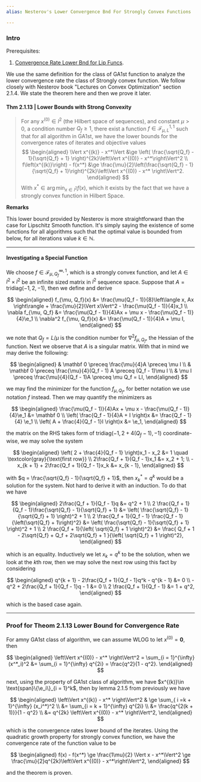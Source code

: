 ```yaml
---
alias: Nesterov's Lower Convergence Bnd For Strongly Convex Functions

---
```

### **Intro**

Prerequisites: 
1. [Convergence Rate Lower Bnd for Lip Funcs](Convergence%20Rate%20Lower%20Bnd%20for%20Lip%20Funcs.md). 

We use the same definition for the class of GA1st function to analyze the lower convergence rate the class of Strongly convex function. We follow closely with Nesterov book "Lectures on Convex Optimization" section 2.1.4. We state the theorem here and then we prove it later. 

#### **Thm 2.1.13 | Lower Bounds with Strong Convexity**
> For any $x^{(0)}\in l^2$ (the Hilbert space of sequences), and constant $\mu > 0$, a condition number $Q_f \ge 1$, there exist a function $f \in \mathcal F_{\mu, L}^{1, 1}$ such that for all algorithm in GA1st, we have the lower bounds for the convergence rates of iterates and objective values
> $$
> \begin{aligned}
>    \Vert x^{(k)} - x^*\Vert 
>    &\ge \left(
>    \frac{\sqrt{Q_f} - 1}{\sqrt{Q_f} + 1}
>    \right)^{2k}\left\Vert x^{(0)} - x^*\right\Vert^2
>       \\
>    f\left(x^{(k)}\right) - f(x^*) 
>    &\ge 
>    \frac{\mu}{2}\left(\frac{\sqrt{Q_f} - 1}{\sqrt{Q_f} + 1}\right)^{2k}\left\Vert
>       x^{(0)} - x^* 
>    \right\Vert^2. 
> \end{aligned}
> $$
> With $x^*\in \arg\min_{x\in l^2} f(x)$, which it exists by the fact that we have a strongly convex function in Hilbert Space. 

**Remarks**

This lower bound provided by Nesterov is more straightforward than the case for Lipschitz Smooth function. It's simply saying the existence of some functions for all algorithms such that the optimal value is bounded from below, for all iterations value $k \in \mathbb N$. 

---
#### **Investigating a Special Function**

We choose $f \in \mathcal F^{\infty, 1}_{\mu, Q_f}$, which is a strongly convex function, and let $A\in l^2 \times l^2$ be an infinite sized matrix in $l^2$ sequence space. Suppose that $A = \text{tridiag}(-1, 2, -1)$, then we define and derive 

$$
\begin{aligned}
    f_{\mu, Q_f}(x) &= \frac{\mu(Q_f - 1)}{8}\left\langle x, Ax \right\rangle
    + 
    \frac{\mu}{2}\Vert x\Vert^2
    - 
    \frac{\mu(Q_f - 1)}{4}x_1
    \\
    \nabla f_{\mu, Q_f} &= 
    \frac{\mu(Q_f - 1)}{4}Ax + \mu x - \frac{\mu(Q_f - 1)}{4}\e_1
    \\
    \nabla^2 
    f_{\mu, Q_f}(x) &= 
    \frac{\mu(Q_f - 1)}{4}A + \mu I, 
\end{aligned}
$$

we note that $Q_f = L/\mu$ is the condition number for $\nabla^2 f_{\mu, Q_f}$, the Hessian of the function. Next we observe that $A$ is a singular matrix. With that in mind we may derive the following: 

$$
\begin{aligned}
    & \mathbf 0 \preceq \frac{\mu}{4}A \preceq \mu I
    \\
    & \mathbf 0 \preceq \frac{\mu}{4}(Q_f - 1) A \preceq (Q_f - 1)\mu I
    \\
    & \mu I \preceq  \frac{\mu}{4}(Q_f - 1)A \preceq \mu Q_f = LI, 
\end{aligned}
$$

we may find the minimizer for the function $f_{\mu, Q_f}$, for better notation we use notation $f$ instead. Then we may quantify the minimizers as 

$$
\begin{aligned}
    \frac{\mu(Q_f - 1)}{4}Ax + \mu x - \frac{\mu(Q_f - 1)}{4}\e_1 &= \mathbf 0
    \\
    \left(
        \frac{Q_f - 1}{4}A + I
    \right)x &= 
    \frac{Q_f - 1}{4} \e_1
    \\
    \left(
        A + \frac{4}{Q_f - 1}I
    \right)x &= \e_1, 
\end{aligned}
$$

the matrix on the RHS takes form of $\text{tridiag}(-1, 2 + 4(Q_f - 1), -1)$ coordinate-wise, we may solve the system 

$$
\begin{aligned}
    \left(
        2 + \frac{4}{Q_f - 1}
    \right)x_1 - x_2 &= 1 \quad \textcolor{gray}{\text{first row}}
    \\
    2\frac{Q_f + 1}{Q_f - 1}x_1 &= 
    x_2 + 1; 
    \\
    -x_{k + 1} + 2\frac{Q_f + 1}{Q_f - 1}x_k &= x_{k - 1}, 
\end{aligned}
$$

with $q = \frac{\sqrt{Q_f} - 1}{\sqrt{Q_f} + 1}$, then $x_k^* = q^k$ would be a solution for the system. Not hard to derive it with an induction. To do that we have 

$$
\begin{aligned}
    2\frac{Q_f + 1}{Q_f - 1}q 
    &= q^2 + 1
    \\
    2 \frac{Q_f + 1}{Q_f - 1}\frac{\sqrt{Q_f} - 1}{\sqrt{Q_f} + 1}
    &= 
    \left(
        \frac{\sqrt{Q_f} - 1}{\sqrt{Q_f} + 1}
    \right)^2 + 1
    \\
    2 \frac{Q_f + 1}{Q_f - 1}
    \frac{Q_f - 1}{\left(\sqrt{Q_f} + 1\right)^2}
    &= 
    \left(
        \frac{\sqrt{Q_f} - 1}{\sqrt{Q_f} + 1}
    \right)^2 + 1
    \\
    2 \frac{Q_f + 1}{\left(
        \sqrt{Q_f} + 1
    \right)^2} &= \frac{
        Q_f + 1 - 2\sqrt{Q_f} + Q_f + 2\sqrt{Q_f} + 1
    }{\left(
        \sqrt{Q_f} + 1
    \right)^2}, 
\end{aligned}
$$

which is an equality. Inductively we let $x_k = q^k$ to be the solution, when we look at the $k$th row, then we may solve the next row using this fact by considering 

$$
\begin{aligned}
    q^{k + 1} - 2\frac{Q_f + 1}{Q_f - 1}q^k - q^{k - 1} &= 0
    \\
    - q^2 + 2\frac{Q_f + 1}{Q_f - 1}q - 1 &= 0
    \\
    2 \frac{Q_f + 1}{Q_f - 1} &= 1 + q^2, 
\end{aligned}
$$

which is the based case again. 


---
### **Proof for Theom 2.1.13 Lower Bound for Convergence Rate**

For amny GA1st class of algorithm, we can assume WLOG to let $x^{(0)} = \mathbf 0$, then 

$$
\begin{aligned}
    \left\Vert
         x^{(0)} - x^*
    \right\Vert^2 = 
    \sum_{i = 1}^{\infty} (x^*_i)^2 &= \sum_{i = 1}^{\infty} q^{2i} = \frac{q^2}{1 - q^2}. 
\end{aligned}
$$

next, using the property of GA1st class of algorithm, we have $x^{(k)}\in \text{span}\{\e_i\}_{i = 1}^k$, then by lemma 2.1.5 from previously we have 

$$
\begin{aligned}
    \left\Vert
        x^{(k)} - x^*
    \right\Vert^2 & \ge 
    \sum_{ i =k + 1}^{\infty} (x_i^*)^2
    \\
    &= \sum_{i = k + 1}^{\infty} q^{2i} 
    \\
    &= \frac{q^{2(k + 1)}}{1 - q^2}
    \\
    &= q^{2k} \left\Vert
        x^{(0)} - x^*
    \right\Vert^2,
\end{aligned}
$$

which is the convergence rates lower bound of the iterates. Using the quadratic growth property for strongly convex function, we have the convergence rate of the function value to be 

$$
\begin{aligned}
    f(x) - f(x^*) \ge \frac{1\mu}{2} \Vert x - x^*\Vert^2 \ge 
    \frac{\mu}{2}q^{2k}\left\Vert x^{(0)} - x^*\right\Vert^2, 
\end{aligned}
$$

and the theorem is proven. 